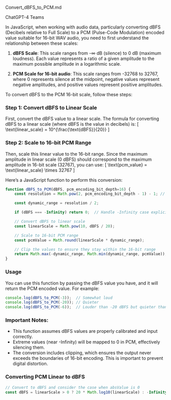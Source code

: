 Convert_dBFS_to_PCM.md

ChatGPT-4 Teams

In JavaScript, when working with audio data, particularly converting dBFS (Decibels relative to Full Scale) to a PCM (Pulse-Code Modulation) encoded value suitable for 16-bit WAV audio, you need to first understand the relationship between these scales:

1. **dBFS Scale**: This scale ranges from -∞ dB (silence) to 0 dB (maximum loudness). Each value represents a ratio of a given amplitude to the maximum possible amplitude in a logarithmic scale.

2. **PCM Scale for 16-bit audio**: This scale ranges from -32768 to 32767, where 0 represents silence at the midpoint, negative values represent negative amplitudes, and positive values represent positive amplitudes.

To convert dBFS to the PCM 16-bit scale, follow these steps:

### Step 1: Convert dBFS to Linear Scale
First, convert the dBFS value to a linear scale. The formula for converting dBFS to a linear scale (where dBFS is the value in decibels) is:
\[ \text{linear\_scale} = 10^{\frac{\text{dBFS}}{20}} \]

### Step 2: Scale to 16-bit PCM Range
Then, scale this linear value to the 16-bit range. Since the maximum amplitude in linear scale (0 dBFS) should correspond to the maximum amplitude in 16-bit scale (32767), you can use:
\[ \text{pcm\_value} = \text{linear\_scale} \times 32767 \]

Here’s a JavaScript function to perform this conversion:

```javascript
function dBFS_to_PCM(dBFS, pcm_encoding_bit_depth=16) {
    const resolution = Math.pow(2, pcm_encoding_bit_depth - 1) - 1; // preserve the sign bit //

    const dynamic_range = resolution / 2;

    if (dBFS === -Infinity) return 0;  // Handle -Infinity case explicitly

    // Convert dBFS to linear scale
    const linearScale = Math.pow(10, dBFS / 20);

    // Scale to 16-bit PCM range
    const pcmValue = Math.round(linearScale * dynamic_range);

    // Clip the values to ensure they stay within the 16-bit range
    return Math.max(-dynamic_range, Math.min(dynamic_range, pcmValue));
}
```

### Usage
You can use this function by passing the dBFS value you have, and it will return the PCM encoded value. For example:
```javascript
console.log(dBFS_to_PCM(-3));  // Somewhat loud
console.log(dBFS_to_PCM(-20)); // Quieter
console.log(dBFS_to_PCM(-6));  // Louder than -20 dBFS but quieter than -3 dBFS
```

### Important Notes:
- This function assumes dBFS values are properly calibrated and input correctly.
- Extreme values (near -Infinity) will be mapped to 0 in PCM, effectively silencing them.
- The conversion includes clipping, which ensures the output never exceeds the boundaries of 16-bit encoding. This is important to prevent digital distortion.

### Converting PCM Linear to dBFS
```javascript
// Convert to dBFS and consider the case when absValue is 0
const dBFS = linearScale > 0 ? 20 * Math.log10(linearScale) : -Infinity;
```
